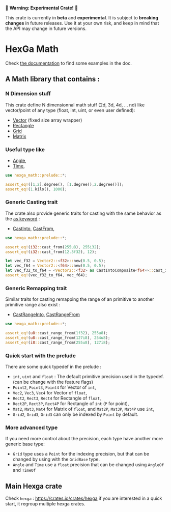 🚧 **Warning: Experimental Crate!** 🚧

This crate is currently in **beta** and **experimental**.
It is subject to **breaking changes** in future releases.
Use it at your own risk, and keep in mind that the API may change in future versions.

# HexGa Math

Check [the documentation](https://docs.rs/hexga_math/latest/hexga_math/) to find some examples in the doc.

## A Math library that contains :

### N Dimension stuff

This crate define N dimensionnal math stuff (2d, 3d, 4d, ... nd) like vector/point of any type (float, int, uint, or even user defined):

- [Vector](https://docs.rs/hexga_math/latest/hexga_math/vector/index.html) (fixed size array wrapper)
- [Rectangle](https://docs.rs/hexga_math/latest/hexga_math/rectangle/struct.RectangleOf.html)
- [Grid](https://docs.rs/hexga_math/latest/hexga_math/grid/index.html)
- [Matrix](https://docs.rs/hexga_math/latest/hexga_math/matrix/index.html)

### Useful type like
- [Angle](https://docs.rs/hexga_math/latest/hexga_math/angle/struct.AngleOf.html),
- [Time](https://docs.rs/hexga_math/latest/hexga_math/time/struct.TimeOf.html),

```rust
use hexga_math::prelude::*;

assert_eq!([1,2].degree(), [1.degree(),2.degree()]);
assert_eq!(1.kilo(), 1000);
```

### Generic Casting trait
The crate also provide generic traits for casting with the same behavior as the [as keyword](https://practice.course.rs/type-conversions/as.html) :
- [CastInto](https://docs.rs/hexga_math/latest/hexga_math/number/trait.CastInto.html), [CastFrom](https://docs.rs/hexga_math/latest/hexga_math/number/trait.CastFrom.html),

```rust
use hexga_math::prelude::*;

assert_eq!(i32::cast_from(255u8), 255i32);
assert_eq!(i32::cast_from(12.3f32), 12);

let vec_f32 = Vector2::<f32>::new(0.5, 0.5);
let vec_f64 = Vector2::<f64>::new(0.5, 0.5);
let vec_f32_to_f64 = <Vector2::<f32> as CastIntoComposite<f64>>::cast_into_composite(vec_f32);
assert_eq!(vec_f32_to_f64, vec_f64);
```

### Generic Remapping trait
Similar traits for casting remapping the range of an primitive to another primitive range also exist :
- [CastRangeInto](https://docs.rs/hexga_math/latest/hexga_math/number/trait.CastRangeInto.html), [CastRangeFrom](https://docs.rs/hexga_math/latest/hexga_math/number/trait.CastRangeFrom.html)

```rust
use hexga_math::prelude::*;

assert_eq!(u8::cast_range_from(1f32), 255u8);
assert_eq!(u8::cast_range_from(127i8), 254u8);
assert_eq!(i8::cast_range_from(255u8), 127i8);
```


### Quick start with the prelude

There are some quick typedef in the prelude :
- `int`, `uint` and `float`  : The default primitive precision used in the typedef. (can be change with the feature flags)
- `Point2`, `Point3`, `Point4` for Vector of `int`,
- `Vec2`, `Vec3`, `Vec4` for Vector of `float`,
- `Rect2`, `Rect3`, `Rect4` for Rectangle of `float`,
- `Rect2P`, `Rect3P`, `Rect4P` for Rectangle of `int` (`P` for point),
- `Mat2`, `Mat3`, `Mat4` for Matrix of `float`, and `Mat2P`, `Mat3P`, `Mat4P` use `int`,
- `Grid2`, `Grid3`, `Grid3` can only be indexed by `Point` by default.


### More advanced type

If you need more control about the precision, each type have another more generic base type:

- `Grid` type uses a `Point` for the indexing precision, but that can be changed by using with the `GridBase` type.
- `Angle` and `Time` use a `float` precision that can be changed using `AngleOf` and `TimeOf`

## Main Hexga crate

Check `hexga` : https://crates.io/crates/hexga if you are interested in a quick start, it regroup multiple hexga crates.